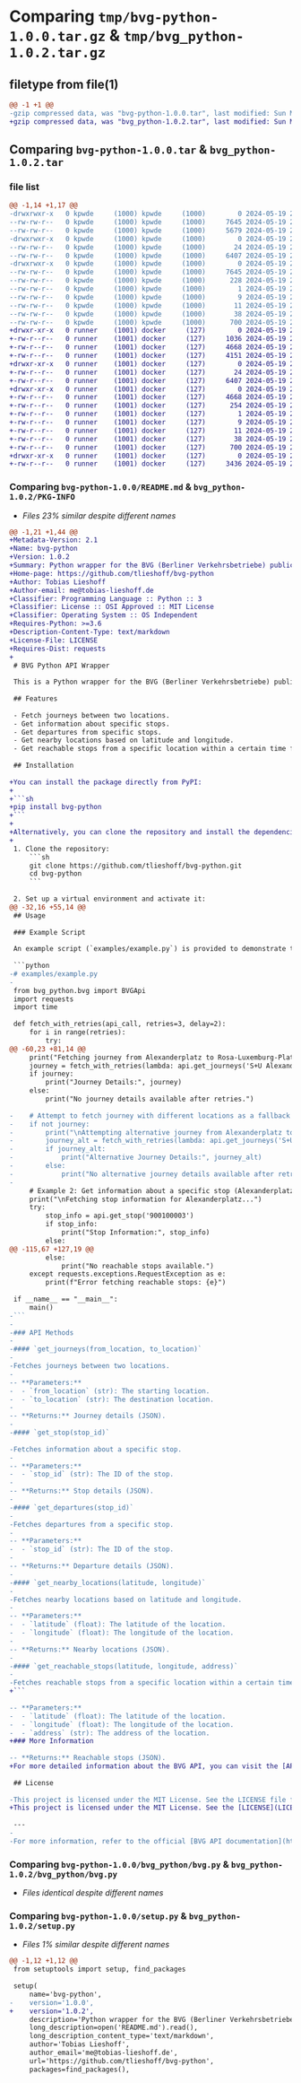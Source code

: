 # Comparing `tmp/bvg-python-1.0.0.tar.gz` & `tmp/bvg_python-1.0.2.tar.gz`

## filetype from file(1)

```diff
@@ -1 +1 @@
-gzip compressed data, was "bvg-python-1.0.0.tar", last modified: Sun May 19 22:38:50 2024, max compression
+gzip compressed data, was "bvg_python-1.0.2.tar", last modified: Sun May 19 23:25:40 2024, max compression
```

## Comparing `bvg-python-1.0.0.tar` & `bvg_python-1.0.2.tar`

### file list

```diff
@@ -1,14 +1,17 @@
-drwxrwxr-x   0 kpwde     (1000) kpwde     (1000)        0 2024-05-19 22:38:50.861494 bvg-python-1.0.0/
--rw-rw-r--   0 kpwde     (1000) kpwde     (1000)     7645 2024-05-19 22:38:50.861494 bvg-python-1.0.0/PKG-INFO
--rw-rw-r--   0 kpwde     (1000) kpwde     (1000)     5679 2024-05-19 22:30:45.000000 bvg-python-1.0.0/README.md
-drwxrwxr-x   0 kpwde     (1000) kpwde     (1000)        0 2024-05-19 22:38:50.861494 bvg-python-1.0.0/bvg_python/
--rw-rw-r--   0 kpwde     (1000) kpwde     (1000)       24 2024-05-19 22:31:22.000000 bvg-python-1.0.0/bvg_python/__init__.py
--rw-rw-r--   0 kpwde     (1000) kpwde     (1000)     6407 2024-05-19 22:17:05.000000 bvg-python-1.0.0/bvg_python/bvg.py
-drwxrwxr-x   0 kpwde     (1000) kpwde     (1000)        0 2024-05-19 22:38:50.861494 bvg-python-1.0.0/bvg_python.egg-info/
--rw-rw-r--   0 kpwde     (1000) kpwde     (1000)     7645 2024-05-19 22:38:50.000000 bvg-python-1.0.0/bvg_python.egg-info/PKG-INFO
--rw-rw-r--   0 kpwde     (1000) kpwde     (1000)      228 2024-05-19 22:38:50.000000 bvg-python-1.0.0/bvg_python.egg-info/SOURCES.txt
--rw-rw-r--   0 kpwde     (1000) kpwde     (1000)        1 2024-05-19 22:38:50.000000 bvg-python-1.0.0/bvg_python.egg-info/dependency_links.txt
--rw-rw-r--   0 kpwde     (1000) kpwde     (1000)        9 2024-05-19 22:38:50.000000 bvg-python-1.0.0/bvg_python.egg-info/requires.txt
--rw-rw-r--   0 kpwde     (1000) kpwde     (1000)       11 2024-05-19 22:38:50.000000 bvg-python-1.0.0/bvg_python.egg-info/top_level.txt
--rw-rw-r--   0 kpwde     (1000) kpwde     (1000)       38 2024-05-19 22:38:50.861494 bvg-python-1.0.0/setup.cfg
--rw-rw-r--   0 kpwde     (1000) kpwde     (1000)      700 2024-05-19 22:38:34.000000 bvg-python-1.0.0/setup.py
+drwxr-xr-x   0 runner    (1001) docker     (127)        0 2024-05-19 23:25:40.729220 bvg_python-1.0.2/
+-rw-r--r--   0 runner    (1001) docker     (127)     1036 2024-05-19 23:25:36.000000 bvg_python-1.0.2/LICENSE
+-rw-r--r--   0 runner    (1001) docker     (127)     4668 2024-05-19 23:25:40.729220 bvg_python-1.0.2/PKG-INFO
+-rw-r--r--   0 runner    (1001) docker     (127)     4151 2024-05-19 23:25:36.000000 bvg_python-1.0.2/README.md
+drwxr-xr-x   0 runner    (1001) docker     (127)        0 2024-05-19 23:25:40.729220 bvg_python-1.0.2/bvg_python/
+-rw-r--r--   0 runner    (1001) docker     (127)       24 2024-05-19 23:25:36.000000 bvg_python-1.0.2/bvg_python/__init__.py
+-rw-r--r--   0 runner    (1001) docker     (127)     6407 2024-05-19 23:25:36.000000 bvg_python-1.0.2/bvg_python/bvg.py
+drwxr-xr-x   0 runner    (1001) docker     (127)        0 2024-05-19 23:25:40.729220 bvg_python-1.0.2/bvg_python.egg-info/
+-rw-r--r--   0 runner    (1001) docker     (127)     4668 2024-05-19 23:25:40.000000 bvg_python-1.0.2/bvg_python.egg-info/PKG-INFO
+-rw-r--r--   0 runner    (1001) docker     (127)      254 2024-05-19 23:25:40.000000 bvg_python-1.0.2/bvg_python.egg-info/SOURCES.txt
+-rw-r--r--   0 runner    (1001) docker     (127)        1 2024-05-19 23:25:40.000000 bvg_python-1.0.2/bvg_python.egg-info/dependency_links.txt
+-rw-r--r--   0 runner    (1001) docker     (127)        9 2024-05-19 23:25:40.000000 bvg_python-1.0.2/bvg_python.egg-info/requires.txt
+-rw-r--r--   0 runner    (1001) docker     (127)       11 2024-05-19 23:25:40.000000 bvg_python-1.0.2/bvg_python.egg-info/top_level.txt
+-rw-r--r--   0 runner    (1001) docker     (127)       38 2024-05-19 23:25:40.729220 bvg_python-1.0.2/setup.cfg
+-rw-r--r--   0 runner    (1001) docker     (127)      700 2024-05-19 23:25:36.000000 bvg_python-1.0.2/setup.py
+drwxr-xr-x   0 runner    (1001) docker     (127)        0 2024-05-19 23:25:40.729220 bvg_python-1.0.2/tests/
+-rw-r--r--   0 runner    (1001) docker     (127)     3436 2024-05-19 23:25:36.000000 bvg_python-1.0.2/tests/test_bvg.py
```

### Comparing `bvg-python-1.0.0/README.md` & `bvg_python-1.0.2/PKG-INFO`

 * *Files 23% similar despite different names*

```diff
@@ -1,21 +1,44 @@
+Metadata-Version: 2.1
+Name: bvg-python
+Version: 1.0.2
+Summary: Python wrapper for the BVG (Berliner Verkehrsbetriebe) public transportation REST API
+Home-page: https://github.com/tlieshoff/bvg-python
+Author: Tobias Lieshoff
+Author-email: me@tobias-lieshoff.de
+Classifier: Programming Language :: Python :: 3
+Classifier: License :: OSI Approved :: MIT License
+Classifier: Operating System :: OS Independent
+Requires-Python: >=3.6
+Description-Content-Type: text/markdown
+License-File: LICENSE
+Requires-Dist: requests
+
 # BVG Python API Wrapper
 
 This is a Python wrapper for the BVG (Berliner Verkehrsbetriebe) public transportation REST API. It provides an easy-to-use interface to interact with the BVG API and fetch transportation data such as journeys, stops, departures, nearby locations, and reachable stops.
 
 ## Features
 
 - Fetch journeys between two locations.
 - Get information about specific stops.
 - Get departures from specific stops.
 - Get nearby locations based on latitude and longitude.
 - Get reachable stops from a specific location within a certain time frame.
 
 ## Installation
 
+You can install the package directly from PyPI:
+
+```sh
+pip install bvg-python
+```
+
+Alternatively, you can clone the repository and install the dependencies manually:
+
 1. Clone the repository:
     ```sh
     git clone https://github.com/tlieshoff/bvg-python.git
     cd bvg-python
     ```
 
 2. Set up a virtual environment and activate it:
@@ -32,16 +55,14 @@
 ## Usage
 
 ### Example Script
 
 An example script (`examples/example.py`) is provided to demonstrate the usage of the BVG API wrapper.
 
 ```python
-# examples/example.py
-
 from bvg_python.bvg import BVGApi
 import requests
 import time
 
 def fetch_with_retries(api_call, retries=3, delay=2):
     for i in range(retries):
         try:
@@ -60,23 +81,14 @@
     print("Fetching journey from Alexanderplatz to Rosa-Luxemburg-Platz...")
     journey = fetch_with_retries(lambda: api.get_journeys('S+U Alexanderplatz', 'U Rosa-Luxemburg-Platz'))
     if journey:
         print("Journey Details:", journey)
     else:
         print("No journey details available after retries.")
 
-    # Attempt to fetch journey with different locations as a fallback
-    if not journey:
-        print("\nAttempting alternative journey from Alexanderplatz to Potsdamer Platz...")
-        journey_alt = fetch_with_retries(lambda: api.get_journeys('S+U Alexanderplatz', 'S+U Potsdamer Platz'))
-        if journey_alt:
-            print("Alternative Journey Details:", journey_alt)
-        else:
-            print("No alternative journey details available after retries.")
-
     # Example 2: Get information about a specific stop (Alexanderplatz)
     print("\nFetching stop information for Alexanderplatz...")
     try:
         stop_info = api.get_stop('900100003')
         if stop_info:
             print("Stop Information:", stop_info)
         else:
@@ -115,67 +127,19 @@
         else:
             print("No reachable stops available.")
     except requests.exceptions.RequestException as e:
         print(f"Error fetching reachable stops: {e}")
 
 if __name__ == "__main__":
     main()
-```
-
-### API Methods
-
-#### `get_journeys(from_location, to_location)`
-
-Fetches journeys between two locations.
-
-- **Parameters:**
-  - `from_location` (str): The starting location.
-  - `to_location` (str): The destination location.
-
-- **Returns:** Journey details (JSON).
-
-#### `get_stop(stop_id)`
 
-Fetches information about a specific stop.
-
-- **Parameters:**
-  - `stop_id` (str): The ID of the stop.
-
-- **Returns:** Stop details (JSON).
-
-#### `get_departures(stop_id)`
-
-Fetches departures from a specific stop.
-
-- **Parameters:**
-  - `stop_id` (str): The ID of the stop.
-
-- **Returns:** Departure details (JSON).
-
-#### `get_nearby_locations(latitude, longitude)`
-
-Fetches nearby locations based on latitude and longitude.
-
-- **Parameters:**
-  - `latitude` (float): The latitude of the location.
-  - `longitude` (float): The longitude of the location.
-
-- **Returns:** Nearby locations (JSON).
-
-#### `get_reachable_stops(latitude, longitude, address)`
-
-Fetches reachable stops from a specific location within a certain time frame.
+```
 
-- **Parameters:**
-  - `latitude` (float): The latitude of the location.
-  - `longitude` (float): The longitude of the location.
-  - `address` (str): The address of the location.
+### More Information
 
-- **Returns:** Reachable stops (JSON).
+For more detailed information about the BVG API, you can visit the [API documentation](https://v6.bvg.transport.rest).
 
 ## License
 
-This project is licensed under the MIT License. See the LICENSE file for more details.
+This project is licensed under the MIT License. See the [LICENSE](LICENSE) file for details.
 
 ---
-
-For more information, refer to the official [BVG API documentation](https://v6.bvg.transport.rest/).
```

### Comparing `bvg-python-1.0.0/bvg_python/bvg.py` & `bvg_python-1.0.2/bvg_python/bvg.py`

 * *Files identical despite different names*

### Comparing `bvg-python-1.0.0/setup.py` & `bvg_python-1.0.2/setup.py`

 * *Files 1% similar despite different names*

```diff
@@ -1,12 +1,12 @@
 from setuptools import setup, find_packages
 
 setup(
     name='bvg-python',
-    version='1.0.0',
+    version='1.0.2',
     description='Python wrapper for the BVG (Berliner Verkehrsbetriebe) public transportation REST API',
     long_description=open('README.md').read(),
     long_description_content_type='text/markdown',
     author='Tobias Lieshoff',
     author_email='me@tobias-lieshoff.de',
     url='https://github.com/tlieshoff/bvg-python',
     packages=find_packages(),
```

